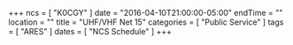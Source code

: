 +++
ncs = [ "K0CGY" ]
date = "2016-04-10T21:00:00-05:00"
endTime = ""
location = ""
title = "UHF/VHF Net 15"
categories = [ "Public Service" ]
tags = [ "ARES" ]
dates = [ "NCS Schedule" ]
+++
